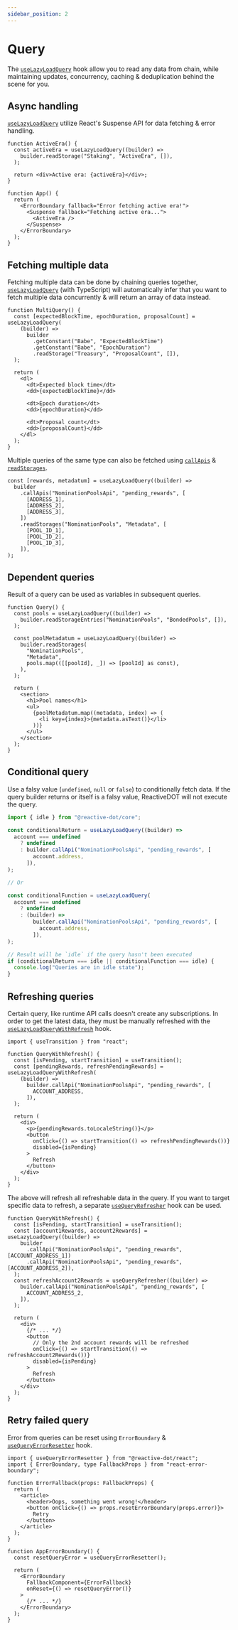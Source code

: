 ```yaml
---
sidebar_position: 2
---
```


# Query

The [`useLazyLoadQuery`](/api/react/function/useLazyLoadQuery) hook allow you to read any data from chain, while maintaining updates, concurrency, caching & deduplication behind the scene for you.

## Async handling

[`useLazyLoadQuery`](/api/react/function/useLazyLoadQuery) utilize React's Suspense API for data fetching & error handling.

```tsx
function ActiveEra() {
  const activeEra = useLazyLoadQuery((builder) =>
    builder.readStorage("Staking", "ActiveEra", []),
  );

  return <div>Active era: {activeEra}</div>;
}

function App() {
  return (
    <ErrorBoundary fallback="Error fetching active era!">
      <Suspense fallback="Fetching active era...">
        <ActiveEra />
      </Suspense>
    </ErrorBoundary>
  );
}
```

## Fetching multiple data

Fetching multiple data can be done by chaining queries together, [`useLazyLoadQuery`](/api/react/function/useLazyLoadQuery) (with TypeScript) will automatically infer that you want to fetch multiple data concurrently & will return an array of data instead.

```tsx
function MultiQuery() {
  const [expectedBlockTime, epochDuration, proposalCount] = useLazyLoadQuery(
    (builder) =>
      builder
        .getConstant("Babe", "ExpectedBlockTime")
        .getConstant("Babe", "EpochDuration")
        .readStorage("Treasury", "ProposalCount", []),
  );

  return (
    <dl>
      <dt>Expected block time</dt>
      <dd>{expectedBlockTime}</dd>

      <dt>Epoch duration</dt>
      <dd>{epochDuration}</dd>

      <dt>Proposal count</dt>
      <dd>{proposalCount}</dd>
    </dl>
  );
}
```

Multiple queries of the same type can also be fetched using [`callApis`](/api/core/class/Query#callApis) & [`readStorages`](/api/core/class/Query#readStorages).

```tsx
const [rewards, metadatum] = useLazyLoadQuery((builder) =>
  builder
    .callApis("NominationPoolsApi", "pending_rewards", [
      [ADDRESS_1],
      [ADDRESS_2],
      [ADDRESS_3],
    ])
    .readStorages("NominationPools", "Metadata", [
      [POOL_ID_1],
      [POOL_ID_2],
      [POOL_ID_3],
    ]),
);
```

## Dependent queries

Result of a query can be used as variables in subsequent queries.

```tsx
function Query() {
  const pools = useLazyLoadQuery((builder) =>
    builder.readStorageEntries("NominationPools", "BondedPools", []),
  );

  const poolMetadatum = useLazyLoadQuery((builder) =>
    builder.readStorages(
      "NominationPools",
      "Metadata",
      pools.map(([[poolId], _]) => [poolId] as const),
    ),
  );

  return (
    <section>
      <h1>Pool names</h1>
      <ul>
        {poolMetadatum.map((metadata, index) => (
          <li key={index}>{metadata.asText()}</li>
        ))}
      </ul>
    </section>
  );
}
```

## Conditional query

Use a falsy value (`undefined`, `null` or `false`) to conditionally fetch data. If the query builder returns or itself is a falsy value, ReactiveDOT will not execute the query.

```ts
import { idle } from "@reactive-dot/core";

const conditionalReturn = useLazyLoadQuery((builder) =>
  account === undefined
    ? undefined
    : builder.callApi("NominationPoolsApi", "pending_rewards", [
        account.address,
      ]),
);

// Or

const conditionalFunction = useLazyLoadQuery(
  account === undefined
    ? undefined
    : (builder) =>
        builder.callApi("NominationPoolsApi", "pending_rewards", [
          account.address,
        ]),
);

// Result will be `idle` if the query hasn't been executed
if (conditionalReturn === idle || conditionalFunction === idle) {
  console.log("Queries are in idle state");
}
```

## Refreshing queries

Certain query, like runtime API calls doesn't create any subscriptions. In order to get the latest data, they must be manually refreshed with the [`useLazyLoadQueryWithRefresh`](/api/react/function/useLazyLoadQueryWithRefresh) hook.

```tsx
import { useTransition } from "react";

function QueryWithRefresh() {
  const [isPending, startTransition] = useTransition();
  const [pendingRewards, refreshPendingRewards] = useLazyLoadQueryWithRefresh(
    (builder) =>
      builder.callApi("NominationPoolsApi", "pending_rewards", [
        ACCOUNT_ADDRESS,
      ]),
  );

  return (
    <div>
      <p>{pendingRewards.toLocaleString()}</p>
      <button
        onClick={() => startTransition(() => refreshPendingRewards())}
        disabled={isPending}
      >
        Refresh
      </button>
    </div>
  );
}
```

The above will refresh all refreshable data in the query. If you want to target specific data to refresh, a separate [`useQueryRefresher`](/api/react/function/useQueryRefresher) hook can be used.

```tsx
function QueryWithRefresh() {
  const [isPending, startTransition] = useTransition();
  const [account1Rewards, account2Rewards] = useLazyLoadQuery((builder) =>
    builder
      .callApi("NominationPoolsApi", "pending_rewards", [ACCOUNT_ADDRESS_1])
      .callApi("NominationPoolsApi", "pending_rewards", [ACCOUNT_ADDRESS_2]),
  );
  const refreshAccount2Rewards = useQueryRefresher((builder) =>
    builder.callApi("NominationPoolsApi", "pending_rewards", [
      ACCOUNT_ADDRESS_2,
    ]),
  );

  return (
    <div>
      {/* ... */}
      <button
        // Only the 2nd account rewards will be refreshed
        onClick={() => startTransition(() => refreshAccount2Rewards())}
        disabled={isPending}
      >
        Refresh
      </button>
    </div>
  );
}
```

## Retry failed query

Error from queries can be reset using `ErrorBoundary` & [`useQueryErrorResetter`](/api/react/function/useQueryErrorResetter) hook.

```tsx
import { useQueryErrorResetter } from "@reactive-dot/react";
import { ErrorBoundary, type FallbackProps } from "react-error-boundary";

function ErrorFallback(props: FallbackProps) {
  return (
    <article>
      <header>Oops, something went wrong!</header>
      <button onClick={() => props.resetErrorBoundary(props.error)}>
        Retry
      </button>
    </article>
  );
}

function AppErrorBoundary() {
  const resetQueryError = useQueryErrorResetter();

  return (
    <ErrorBoundary
      FallbackComponent={ErrorFallback}
      onReset={() => resetQueryError()}
    >
      {/* ... */}
    </ErrorBoundary>
  );
}
```
